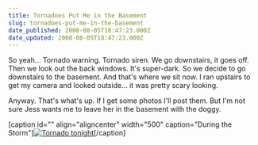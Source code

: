 ```yaml
---
title: Tornadoes Put Me in the Basement
slug: tornadoes-put-me-in-the-basement
date_published: 2008-08-05T18:47:23.000Z
date_updated: 2008-08-05T18:47:23.000Z
---
```


So yeah... Tornado warning. Tornado siren. We go downstairs, it goes off. Then we look out the back windows. It's super-dark. So we decide to go downstairs to the basement. And that's where we sit now. I ran upstairs to get my camera and looked outside... it was pretty scary looking.

Anyway. That's what's up. If I get some photos I'll post them. But I'm not sure Jess wants me to leave her in the basement with the doggy.

[caption id="" align="aligncenter" width="500" caption="During the Storm"][![Tornado tonight](http://farm4.static.flickr.com/3096/2736521255_6ef360c871.jpg)](http://www.flickr.com/photos/asilentthing/2736521255/)[/caption]
